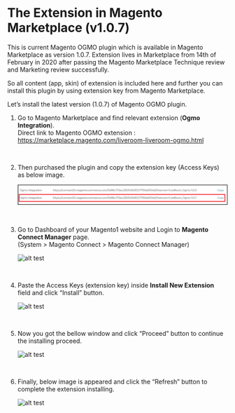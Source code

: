 # The Extension in Magento Marketplace (v1.0.7)

This is current Magento OGMO plugin which is available in Magento Marketplace as version 1.0.7. Extension lives in Marketplace from 14th of February in 2020 after passing the Magento Marketplace Technique review and Marketing review successfully.

So all content (app, skin) of extension is included here and further you can install this plugin by using extension key from Magento Marketplace.

Let’s install the latest version (1.0.7) of Magento OGMO plugin.

1.  Go to Magento Marketplace and find relevant extension (**Ogmo Integration**). <br/>
    Direct link to Magento OGMO extension : https://marketplace.magento.com/liveroom-liveroom-ogmo.html

<br/>

2.  Then purchased the plugin and copy the extension key (Access Keys) as below image.
    
    ![alt test](https://github.com/dinodniluksha/MAGENTO-WORKS/blob/master/Magento-v_1.X/README_IMAGES/Magento_Plugins/Magento1/further/key.PNG)

<br/>

3. Go to Dashboard of your Magento1 website and Login to **Magento Connect Manager** page. <br/>
    (System > Magento Connect > Magento Connect Manager) 

    ![alt test](README_IMAGES/Magento_Plugins/Magento1/further/connect_manager.PNG)
    
<br/>
    
4. Paste the Access Keys (extension key) inside **Install New Extension** field and click “Install” button.

    ![alt test](README_IMAGES/Magento_Plugins/Magento1/further/install_key.PNG)
    
<br>

5. Now you got the bellow window and click “Proceed” button to continue the installing proceed.

    ![alt test](README_IMAGES/Magento_Plugins/Magento1/further/proceed.PNG)
    
<br/>
    
6. Finally, below image is appeared and click the “Refresh” button to complete the extension installing.

    ![alt test](README_IMAGES/Magento_Plugins/Magento1/further/refresh.PNG)
